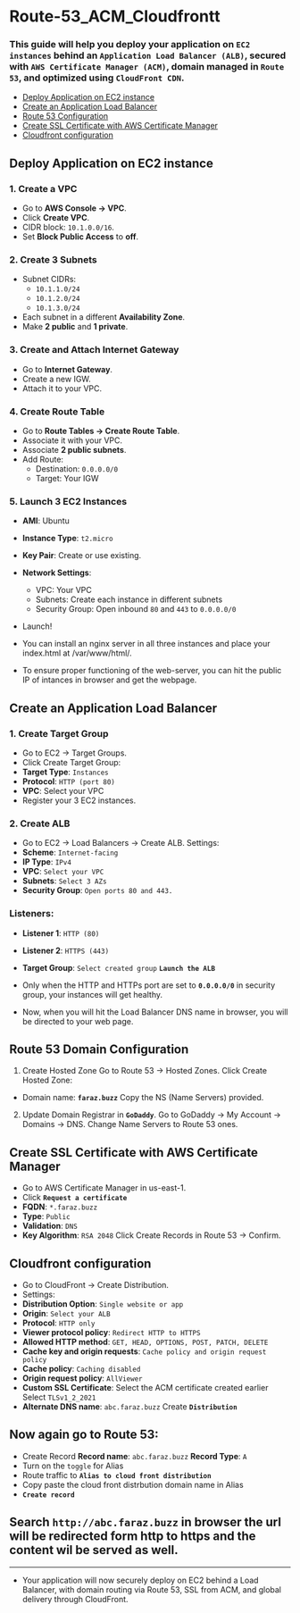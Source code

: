 # Route-53_ACM_Cloudfrontt
### This guide will help you deploy your application on **`EC2 instances`** behind an **`Application Load Balancer (ALB)`**, secured with **`AWS Certificate Manager (ACM)`**, domain managed in **`Route 53`**, and optimized using **`CloudFront CDN`**.


- [Deploy Application on EC2 instance](#deploy-application-on-ec2-instance)
- [Create an Application Load Balancer](#create-an-application-load-balancer)
- [Route 53 Configuration](#route-53-configuration)
- [Create SSL Certificate with AWS Certificate Manager](#create-ssl-certificate-with-aws-certificate-manager)
- [Cloudfront configuration](#cloudfront-configuration)

## Deploy Application on EC2 instance 
### 1. Create a VPC
- Go to **AWS Console → VPC**.
- Click **Create VPC**.
- CIDR block: `10.1.0.0/16`.
- Set **Block Public Access** to **off**.


### 2. Create 3 Subnets
- Subnet CIDRs:
  - `10.1.1.0/24`
  - `10.1.2.0/24`
  - `10.1.3.0/24`
- Each subnet in a different **Availability Zone**.
- Make **2 public** and **1 private**.


### 3. Create and Attach Internet Gateway
- Go to **Internet Gateway**.
- Create a new IGW.
- Attach it to your VPC.

### 4. Create Route Table
- Go to **Route Tables → Create Route Table**.
- Associate it with your VPC.
- Associate **2 public subnets**.
- Add Route:
  - Destination: `0.0.0.0/0`
  - Target: Your IGW


### 5. Launch 3 EC2 Instances
- **AMI**: Ubuntu
- **Instance Type**: `t2.micro`
- **Key Pair**: Create or use existing.
- **Network Settings**:
  - VPC: Your VPC
  - Subnets: Create each instance in different subnets
  - Security Group: Open inbound `80` and `443` to `0.0.0.0/0`
- Launch!


- You can install an nginx server in all three instances and place your index.html at /var/www/html/.
- To ensure proper functioning of the web-server, you can hit the public IP of intances in browser and get the webpage.

## Create an Application Load Balancer
### 1. Create Target Group
- Go to EC2 → Target Groups.
- Click Create Target Group:
- **Target Type**: `Instances`
- **Protocol**: `HTTP (port 80)`
- **VPC**: Select your VPC
- Register your 3 EC2 instances.

### 2. Create ALB
- Go to EC2 → Load Balancers → Create ALB.
Settings:
- **Scheme**: `Internet-facing`
- **IP Type**: `IPv4`
- **VPC**: `Select your VPC`
- **Subnets**: `Select 3 AZs`
- **Security Group**: `Open ports 80 and 443.`

### Listeners:
- **Listener 1**: `HTTP (80)`
- **Listener 2**: `HTTPS (443)`
- **Target Group**: `Select created group`
**`Launch the ALB`**

- Only when the HTTP and HTTPs port are set to **`0.0.0.0/0`** in security group, your instances will get healthy.
- Now, when you will hit the Load Balancer DNS name in browser, you will be directed to your web page.

## Route 53 Domain Configuration
1. Create Hosted Zone
Go to Route 53 → Hosted Zones.
Click Create Hosted Zone:
- Domain name: **`faraz.buzz`**
Copy the NS (Name Servers) provided.

2. Update Domain Registrar in **`GoDaddy`**.
Go to GoDaddy → My Account → Domains → DNS.
Change Name Servers to Route 53 ones.

## Create SSL Certificate with AWS Certificate Manager
- Go to AWS Certificate Manager in us-east-1.
- Click **`Request a certificate`**
- **FQDN**: `*.faraz.buzz`
- **Type**: `Public`
- **Validation**: `DNS`
- **Key Algorithm**: `RSA 2048`
Click Create Records in Route 53 → Confirm.

## Cloudfront configuration
- Go to CloudFront → Create Distribution.
- Settings:
- **Distribution Option**: `Single website or app`
- **Origin**: `Select your ALB`
- **Protocol**: `HTTP only`
- **Viewer protocol policy**: `Redirect HTTP to HTTPS`
- **Allowed HTTP method**: `GET, HEAD, OPTIONS, POST, PATCH, DELETE`
- **Cache key and origin requests**: `Cache policy and origin request policy` 
- **Cache policy**: `Caching disabled`
- **Origin request policy**: `AllViewer`
- **Custom SSL Certificate**: Select the ACM certificate created earlier
Select `TLSv1_2_2021`
- **Alternate DNS name**: `abc.faraz.buzz`
Create **`Distribution`**

## Now again go to Route 53:
- Create Record
**Record name**: `abc.faraz.buzz`
**Record Type**: `A`
- Turn on the `toggle` for Alias
- Route traffic to **`Alias to cloud front distribution`**
- Copy paste the cloud front distrbution domain name in Alias
- **`Create record`**

## Search **`http://abc.faraz.buzz`** in browser the url will be redirected form http to https and the content wil be served as well.

-------------------
- Your application will now securely deploy on EC2 behind a Load Balancer, with domain routing via Route 53, SSL from ACM, and global delivery through CloudFront.